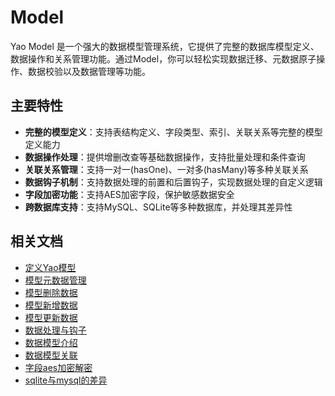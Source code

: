 # Model

Yao Model 是一个强大的数据模型管理系统，它提供了完整的数据库模型定义、数据操作和关系管理功能。通过Model，你可以轻松实现数据迁移、元数据原子操作、数据校验以及数据管理等功能。

## 主要特性

- **完整的模型定义**：支持表结构定义、字段类型、索引、关联关系等完整的模型定义能力
- **数据操作处理**：提供增删改查等基础数据操作，支持批量处理和条件查询
- **关联关系管理**：支持一对一(hasOne)、一对多(hasMany)等多种关联关系
- **数据钩子机制**：支持数据处理的前置和后置钩子，实现数据处理的自定义逻辑
- **字段加密功能**：支持AES加密字段，保护敏感数据安全
- **跨数据库支持**：支持MySQL、SQLite等多种数据库，并处理其差异性

## 相关文档

<!-- links begin -->

- [定义Yao模型](定义Yao模型.md)
- [模型元数据管理](模型元数据管理.md)
- [模型删除数据](模型删除数据.md)
- [模型新增数据](模型新增数据.md)
- [模型更新数据](模型更新数据.md)
- [数据处理与钩子](数据处理与钩子.md)
- [数据模型介绍](数据模型介绍.md)
- [数据模型关联](数据模型关联.md)
- [字段aes加密解密](字段aes加密解密.md)
- [sqlite与mysql的差异](sqlite与mysql的差异.md)
<!-- links end -->
